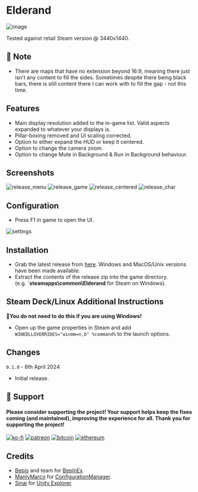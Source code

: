 # Elderand

![image](https://github.com/p1xel8ted/UltrawideFixes/assets/10510767/4c87c42f-4171-41c1-b96c-1acf873fc7c6)

Tested against retail Steam version @ 3440x1440.

## 🚩 Note
- There are maps that have no extension beyond 16:9, meaning there just isn't any content to fill the sides. Sometimes despite there being black bars, there is still content there I can work with to fill the gap - not this time.

## Features
- Main display resolution added to the in-game list. Valid aspects expanded to whatever your displays is.
- Pillar-boxing removed and UI scaling corrected.
- Option to either expand the HUD or keep it centered.
- Option to change the camera zoom.
- Option to change Mute in Background & Run in Background behaviour.

## Screenshots

![release_menu](https://github.com/p1xel8ted/UltrawideFixes/assets/10510767/7e9b3ffe-f946-46d8-8f88-57ae5e2f5119) ![release_game](https://github.com/p1xel8ted/UltrawideFixes/assets/10510767/d319e316-794a-4276-8a1a-bb8b9356c08f) ![release_centered](https://github.com/p1xel8ted/UltrawideFixes/assets/10510767/5c7a7361-c061-4dea-9736-6b7e872d7b0c) ![release_char](https://github.com/p1xel8ted/UltrawideFixes/assets/10510767/4d09bb32-c02f-4950-a20e-5bba56da7036)


## Configuration
- Press F1 in game to open the UI.

![settings](https://github.com/p1xel8ted/UltrawideFixes/assets/10510767/2896e4cd-5e02-479a-beb1-c1d58895eb48)

## Installation
- Grab the latest release from [here](https://github.com/p1xel8ted/UltrawideFixes/releases/tag/Elderand). Windows and MacOS/Unix versions have been made available.
- Extract the contents of the release zip into the game directory. <br /> (e.g. **`steamapps\common\Elderand** for Steam on Windows).

## Steam Deck/Linux Additional Instructions
🚩**You do not need to do this if you are using Windows!**
- Open up the game properties in Steam and add `WINEDLLOVERRIDES="winmm=n,b" %command%` to the launch options.

## Changes

`0.1.0` - 6th April 2024
- Initial release.

## 🚩 Support
#### Please consider supporting the project! Your support helps keep the fixes coming (and maintained), improving the experience for all. Thank you for supporting the project!

[![ko-fi](https://github.com/p1xel8ted/UltrawideFixes/assets/10510767/bf2d4fb0-2249-4193-92df-5de01bf40cbf)](https://ko-fi.com/F2F2DI3WA) [![patreon](https://github.com/p1xel8ted/UltrawideFixes/assets/10510767/d66993ee-153f-483f-aec8-6cde5f84d497)](https://www.patreon.com/p1xel8ted) [![bitcoin](https://github.com/p1xel8ted/UltrawideFixes/assets/10510767/e7c3afc3-43f6-42af-9acc-5a2d7f4a8d50)](https://github.com/p1xel8ted/UltrawideFixes/blob/main/donations/README.md) [![ethereum](https://github.com/p1xel8ted/UltrawideFixes/assets/10510767/00a10334-602e-4d5d-b186-96e716f02dc8)](https://github.com/p1xel8ted/UltrawideFixes/blob/main/donations/README.md)

## Credits
- [Bepis](https://github.com/bbepis) and team for [BepInEx](https://github.com/BepInEx/BepInEx).
- [ManlyMarco](https://github.com/ManlyMarco) for [ConfigurationManager](https://github.com/BepInEx/BepInEx.ConfigurationManager).
- [Sinai]() for [Unity Explorer](https://github.com/sinai-dev/UnityExplorer).
